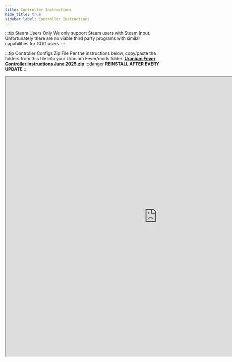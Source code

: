 ```yaml
---
title: Controller Instructions
hide_title: true
sidebar_label: Controller Instructions
---
```


:::tip Steam Users Only
We only support Steam users with Steam Input. Unfortunately there are no viable third party programs with similar capabilities for GOG users.
:::

:::tip Controller Configs Zip File
Per the instructions below, copy/paste the folders from this file into your Uranium Fever/mods folder. 
**[Uranium Fever Controller Instructions June 2025.zip](https://github.com/user-attachments/files/20978852/Uranium.Fever.Controller.Instructions.June.2025.zip)**
:::danger **REINSTALL AFTER EVERY UPDATE**
:::

<iframe src="https://drive.google.com/file/d/1nAGenU3BWlwNbUdpfq6azLQh-6uHYIgX/preview" width="974" height="900" allow="autoplay"></iframe>
